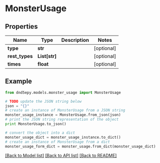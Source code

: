 # MonsterUsage


## Properties
Name | Type | Description | Notes
------------ | ------------- | ------------- | -------------
**type** | **str** |  | [optional] 
**rest_types** | **List[str]** |  | [optional] 
**times** | **float** |  | [optional] 

## Example

```python
from dnd5epy.models.monster_usage import MonsterUsage

# TODO update the JSON string below
json = "{}"
# create an instance of MonsterUsage from a JSON string
monster_usage_instance = MonsterUsage.from_json(json)
# print the JSON string representation of the object
print MonsterUsage.to_json()

# convert the object into a dict
monster_usage_dict = monster_usage_instance.to_dict()
# create an instance of MonsterUsage from a dict
monster_usage_form_dict = monster_usage.from_dict(monster_usage_dict)
```
[[Back to Model list]](../README.md#documentation-for-models) [[Back to API list]](../README.md#documentation-for-api-endpoints) [[Back to README]](../README.md)


